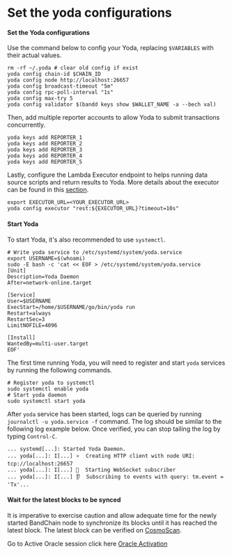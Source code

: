 # Set the yoda configurations

#### Set the Yoda configurations[​](https://docs.bandchain.org/node-validators/run-node/joining-mainnet/installation#step-52-set-the-yoda-configurations) <a href="#step-52-set-the-yoda-configurations" id="step-52-set-the-yoda-configurations"></a>

Use the command below to config your Yoda, replacing `$VARIABLES` with their actual values.

```
rm -rf ~/.yoda # clear old config if exist
yoda config chain-id $CHAIN_ID
yoda config node http://localhost:26657
yoda config broadcast-timeout "5m"
yoda config rpc-poll-interval "1s"
yoda config max-try 5
yoda config validator $(bandd keys show $WALLET_NAME -a --bech val)
```

Then, add multiple reporter accounts to allow Yoda to submit transactions concurrently.

```
yoda keys add REPORTER_1
yoda keys add REPORTER_2
yoda keys add REPORTER_3
yoda keys add REPORTER_4
yoda keys add REPORTER_5
```

Lastly, configure the Lambda Executor endpoint to helps running data source scripts and return results to Yoda. More details about the executor can be found in this [section](https://docs.bandchain.org/develop/developer-guides/remote-data-source-executor).

```
export EXECUTOR_URL=<YOUR_EXECUTOR_URL>
yoda config executor "rest:${EXECUTOR_URL}?timeout=10s"
```

#### Start Yoda[​](https://docs.bandchain.org/node-validators/run-node/joining-mainnet/installation#step-53-start-yoda) <a href="#step-53-start-yoda" id="step-53-start-yoda"></a>

To start Yoda, it's also recommended to use `systemctl`.

```
# Write yoda service to /etc/systemd/system/yoda.service
export USERNAME=$(whoami)
sudo -E bash -c 'cat << EOF > /etc/systemd/system/yoda.service
[Unit]
Description=Yoda Daemon
After=network-online.target

[Service]
User=$USERNAME
ExecStart=/home/$USERNAME/go/bin/yoda run
Restart=always
RestartSec=3
LimitNOFILE=4096

[Install]
WantedBy=multi-user.target
EOF'
```

The first time running Yoda, you will need to register and start `yoda` services by running the following commands.

```
# Register yoda to systemctl
sudo systemctl enable yoda
# Start yoda daemon
sudo systemctl start yoda
```

After `yoda` service has been started, logs can be queried by running `journalctl -u yoda.service -f` command. The log should be similar to the following log example below. Once verified, you can stop tailing the log by typing `Control-C`.

```
... systemd[...]: Started Yoda Daemon.
... yoda[...]: I[...] ⭐  Creating HTTP client with node URI: tcp://localhost:26657
... yoda[...]: I[...] 🚀  Starting WebSocket subscriber
... yoda[...]: I[...] 👂  Subscribing to events with query: tm.event = 'Tx'...
```

#### Wait for the latest blocks to be synced[​](https://docs.bandchain.org/node-validators/run-node/joining-mainnet/installation#step-54-wait-for-the-latest-blocks-to-be-synced) <a href="#step-54-wait-for-the-latest-blocks-to-be-synced" id="step-54-wait-for-the-latest-blocks-to-be-synced"></a>

It is imperative to exercise caution and allow adequate time for the newly started BandChain node to synchronize its blocks until it has reached the latest block. The latest block can be verified on [CosmoScan](https://cosmoscan.io/blocks).

Go to Active Oracle session click here [Oracle Activation](../command-band.md#oracle)
